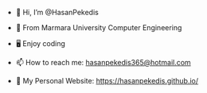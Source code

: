 - 👋 Hi, I’m @HasanPekedis

- 🏢 From Marmara University Computer Engineering

- 🖥️ Enjoy coding

- 📫 How to reach me: hasanpekedis365@hotmail.com

- 🧿 My Personal Website: https://hasanpekedis.github.io/

